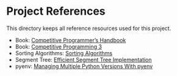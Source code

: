 # Project References

This directory keeps all reference resources used for this project.

- Book: [Competitive Programmer’s Handbook](./Competitive%20Programmer’s%20Handbook.pdf)
- Book: [Competitive Programming 3](./Competitive%20Programming%203.pdf)
- Sorting Algorithms: [Sorting Algorithms](https://www.geeksforgeeks.org/sorting-algorithms/)
- Segment Tree: [Efficient Segment Tree Implementation](https://www.geeksforgeeks.org/segment-tree-efficient-implementation/)
- pyenv: [Managing Multiple Python Versions With pyenv](https://realpython.com/intro-to-pyenv/)

